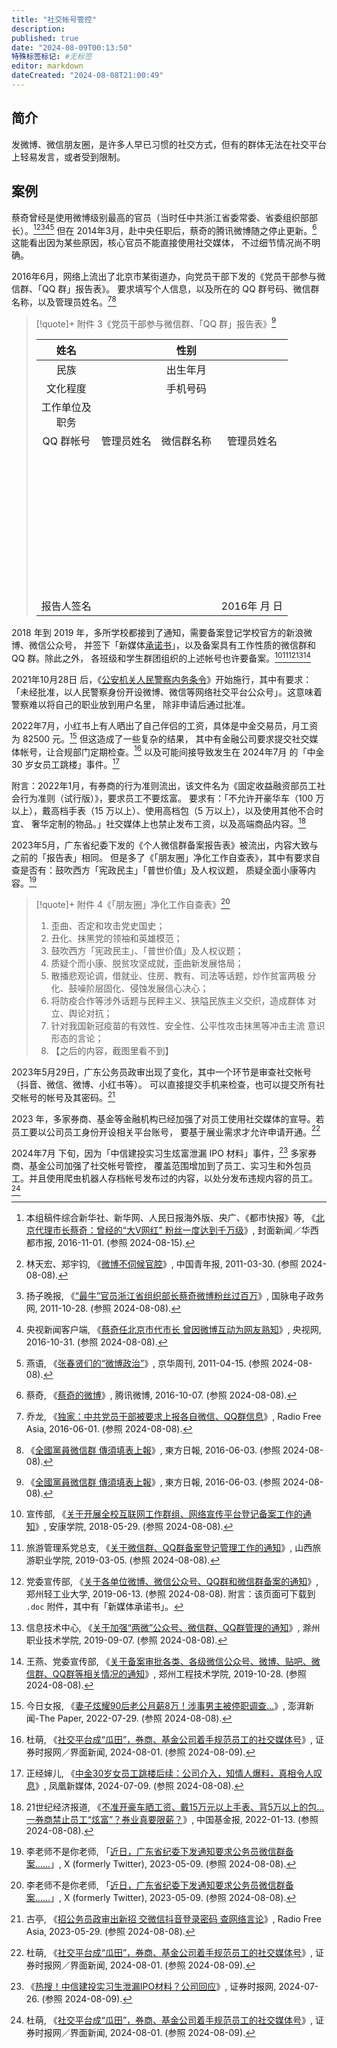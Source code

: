 ```yaml
---
title: "社交帐号管控"
description:
published: true
date: "2024-08-09T00:13:50"
特殊标签标记: #无标签
editor: markdown
dateCreated: "2024-08-08T21:00:49"
---
```


## 简介

发微博、微信朋友圈，是许多人早已习惯的社交方式，但有的群体无法在社交平台上轻易发言，或者受到限制。

## 案例

蔡奇曾经是使用微博级别最高的官员（当时任中共浙江省委常委、省委组织部部长）。[^38437][^10330][^16355][^61030][^62399]
但在 2014年3月，赴中央任职后，蔡奇的腾讯微博随之停止更新。[^abtoo] 这能看出因为某些原因，核心官员不能直接使用社交媒体，
不过细节情况尚不明确。

[^38437]: 本组稿件综合新华社、新华网、人民日报海外版、央广、《都市快报》等, 《[北京代理市长蔡奇：曾经的“大V网红” 粉丝一度达到千万级](https://web.archive.org/web/20161111102847/http://www.thecover.cn/news/138437)》, 封面新闻／华西都市报, 2016-11-01. (参照 2024-08-15).

[^10330]: 林天宏、郑宇钧, 《[微博不伺候官腔](https://web.archive.org/web/20110831075236/http://zqb.cyol.com/html/2011-03/30/nw.D110000zgqnb_20110330_2-09.htm)》, 中国青年报, 2011-03-30. (参照 2024-08-08).

[^16355]: 扬子晚报, 《[“最牛”官员浙江省组织部长蔡奇微博粉丝过百万](https://web.archive.org/web/20240808152402/https://www.echinagov.com/info/16355)》, 国脉电子政务网, 2011-10-28. (参照 2024-08-08).

[^61030]: 央视新闻客户端, 《[蔡奇任北京市代市长 曾因微博互动为网友熟知](https://web.archive.org/web/20240329143756/http://m.news.cctv.com/2016/10/30/ARTIvS95HH4pQutRa2VUafhi161030.shtml)》, 央视网, 2016-10-31. (参照 2024-08-08).

[^62399]: 燕语, 《[张春贤们的“微博政治”](https://web.archive.org/web/20240808152643/http://paper.people.com.cn/jhzk/html/2011-04/15/content_962399.htm)》, 京华周刊, 2011-04-15. (参照 2024-08-08).

[^abtoo]: 蔡奇, 《[蔡奇的微博](https://web.archive.org/web/20161007042722/http://t.qq.com/tabtoo)》, 腾讯微博, 2016-10-07. (参照 2024-08-08).

2016年6月，网络上流出了北京市某街道办，向党员干部下发的《党员干部参与微信群、「QQ 群」报告表》。
要求填写个人信息，以及所在的 QQ 群号码、微信群名称，以及管理员姓名。[^01645][^00178]

[^01645]: 乔龙, 《[独家：中共党员干部被要求上报各自微信、QQ群信息](https://web.archive.org/web/20201022215119/https://www.rfa.org/mandarin/yataibaodao/meiti/ql1-06012016101645.html)》, Radio Free Asia, 2016-06-01. (参照 2024-08-08).

[^00178]: 《[全國黨員微信群 傳須填表上報](https://web.archive.org/web/20240808135253/https://orientaldaily.on.cc/content/兩岸國際/odn-20160603-0603_00178_003/全國黨員微信群-傳須填表上報)》, 東方日報, 2016-06-03. (参照 2024-08-08).

> [!quote]+ 附件 3《党员干部参与微信群、「QQ 群」报告表》[^00178]
>
> |        姓名        |            |    性别    |              |
> | :----------------: | :--------: | :--------: | :----------: |
> |        民族        |            |  出生年月  |              |
> |      文化程度      |            |  手机号码  |              |
> | 工作单位及<br>职务 |            |            |              |
> |     QQ 群帐号      | 管理员姓名 | 微信群名称 |  管理员姓名  |
> | 　                 |            |            |              |
> | 　                 |            |            |              |
> | 　                 |            |            |              |
> | 　                 |            |            |              |
> | 　                 |            |            |              |
> | 　                 |            |            |              |
> | 　                 |            |            |              |
> | 　                 |            |            |              |
> | 　                 |            |            |              |
> |     报告人签名     |            |            | 2016年 月 日 |

2018 年到 2019 年，多所学校都接到了通知，需要备案登记学校官方的新浪微博、微信公众号，
并签下「新媒体[承诺书](/meme/保证书的世界.md)」，以及备案具有工作性质的微信群和 QQ 群。除此之外，
各班级和学生群团组织的上述帐号也许要备案。[^30341][^1008][^99914][^51379][^36724]

[^30341]: 宣传部, 《[关于开展全校互联网工作群组、网络宣传平台登记备案工作的通知](https://web.archive.org/web/20240808143344/https://www.aku.edu.cn/info/1021/30341.htm)》, 安康学院, 2018-05-29. (参照 2024-08-08).

[^1008]: 旅游管理系党总支, 《[关于微信群、QQ群备案登记管理工作的通知](http://www.sxtvi.edu.cn/lyglx/info/1024/1008.htm)》, 山西旅游职业学院, 2019-03-05. (参照 2024-08-08).

[^99914]: 党委宣传部, 《[关于各单位微博、微信公众号、QQ群和微信群备案的通知](https://web.archive.org/web/20230518051158/http://bdx.zzuli.edu.cn/2019/0613/c15624a199914/page.htm)》, 郑州轻工业大学, 2019-06-13. (参照 2024-08-08). 附言：该页面可下载到 `.doc` 附件，其中有「新媒体承诺书」。

[^51379]: 信息技术中心, 《[关于加强“两微”公众号、微信群、QQ群管理的通知](https://web.archive.org/web/20240808143935/https://www.chzc.edu.cn/info/1024/51379.htm)》, 滁州职业技术学院, 2019-09-07. (参照 2024-08-08).

[^36724]: 王燕、党委宣传部, 《[关于备案审批各类、各级微信公众号、微博、贴吧、微信群、QQ群等相关情况的通知](https://web.archive.org/web/20240808142849/https://www.zzut.edu.cn/nr.jsp?urltype=news.NewsContentUrl&wbtreeid=1056&wbnewsid=36724)》, 郑州工程技术学院, 2019-10-28. (参照 2024-08-08).

2021年10月28日 后，《[公安机关人民警察内务条令](/rule/公安部/公安机关人民警察内务条令.md)》开始施行，其中有要求：
「未经批准，以人民警察身份开设微博、微信等网络社交平台公众号」。这意味着警察难以将自己的职业放到用户名里，
除非申请后通过批准。

2022年7月，小红书上有人晒出了自己伴侣的工资，具体是中金交易员，月工资为 82500 元。[^32354] 但这造成了一些复杂的结果，
其中有金融公司要求提交社交媒体帐号，让合规部门定期检查。[^75448]
以及可能间接导致发生在 2024年7月 的「中金 30 岁女员工跳楼」事件。[^YKuyO]

[^32354]: 今日女报, 《[妻子炫耀90后老公月薪8万！涉事男主被停职调查...](https://web.archive.org/web/20240808154325/https://www.thepaper.cn/newsDetail_forward_19232354)》, 澎湃新闻-The Paper, 2022-07-29. (参照 2024-08-08).

[^75448]: 杜萌, 《[社交平台成“瓜田”，券商、基金公司着手规范员工的社交媒体号](https://web.archive.org/web/20240801033852/http://www.stcn.com/article/detail/1275448.html)》, 证券时报网／界面新闻, 2024-08-01. (参照 2024-08-09).

[^YKuyO]: 正经婶儿, 《[中金30岁女员工跳楼后续：公司介入，知情人爆料，真相令人叹息](https://web.archive.org/web/20240711101609/https://news.ifeng.com/c/8b4eKTYKuyO)》, 凤凰新媒体, 2024-07-09. (参照 2024-08-08).

附言：2022年1月，有券商的行为准则流出，该文件名为《固定收益融资部员工社会行为准则（试行版）》，要求员工不要炫富。
要求有：「不允许开豪华车（100 万以上），戴高档手表（15 万以上）、使用高档包（5 万以上），以及使用其他不合时宜、
奢华定制的物品。」社交媒体上也禁止发布工资，以及高端商品内容。[^84415]

[^84415]: 21世纪经济报道, 《[不准开豪车晒工资、戴15万元以上手表、背5万以上的包…一券商禁止员工“炫富”？券业真要限薪？](https://web.archive.org/web/20240808155746/https://www.chnfund.com/article/AR2022011318513230884415)》, 中国基金报, 2022-01-13. (参照 2024-08-08).

2023年5月，广东省纪委下发的《个人微信群备案报告表》被流出，内容大致与之前的「报告表」相同。
但是多了《「朋友圈」净化工作自查表》，其中有要求自查是否有：鼓吹西方「宪政民主」「普世价值」及人权议题，
质疑全面小康等内容。[^15328]

[^15328]: 李老师不是你老师, 「[近日，广东省纪委下发通知要求公务员微信群备案……](https://web.archive.org/web/20240808141034/https://nitter.privacydev.net/whyyoutouzhele/status/1655883462828515328)」, X (formerly Twitter), 2023-05-09. (参照 2024-08-08).

> [!quote]+ 附件 4《「朋友圈」净化工作自查表》[^15328]
>
> 1.  歪曲、否定和攻击党史国史；
> 2.  丑化、抹黑党的领袖和英雄模范；
> 3.  鼓吹西方「宪政民主」、「普世价值」及人权议题；
> 4.  质疑个而小康、脱贫攻坚成就，歪曲新发展恪局；
> 5.  散播悲观论调，借就业、住房、教有、司法等话题，炒作贫富两极
>     分化、鼓噪阶层固化、侵蚀发展信心决心；
> 6.  将防疫合作等涉外话题与民粹主义、狭隘民族主义交织，造成群体
>     对立、舆论对抗；
> 7.  针对我国新冠疫苗的有效性、安全性、公平性攻击抹黑等冲击主流
>     意识形态的言论；
> 8.  【之后的内容，截图里看不到】

2023年5月29日，广东公务员政审出现了变化，其中一个环节是审查社交帐号（抖音、微信、微博、小红书等）。
可以直接提交手机来检查，也可以提交所有社交帐号的帐号及其密码。[^40534]

[^40534]: 古亭, 《[招公务员政审出新招 交微信抖音登录密码 查网络言论](https://web.archive.org/web/20230923190816/https://www.rfa.org/mandarin/yataibaodao/zhengzhi/gt2-05292023040534.html)》, Radio Free Asia, 2023-05-29. (参照 2024-08-08).

2023 年，多家券商、基金等金融机构已经加强了对员工使用社交媒体的宣导。若员工要以公司员工身份开设相关平台账号，
要基于展业需求才允许申请开通。[^75448]

2024年7月 下旬，因为「中信建投实习生炫富泄漏 IPO 材料」事件，[^70693] 多家券商、基金公司加强了社交帐号管控，
覆盖范围增加到了员工、实习生和外包员工。并且使用爬虫机器人存档帐号发布过的内容，以处分发布违规内容的员工。[^75448]

[^70693]: 《[热搜！中信建投实习生泄漏IPO材料？公司回应](https://web.archive.org/web/20240806054757/http://www.stcn.com/article/detail/1270693.html)》, 证券时报网, 2024-07-26. (参照 2024-08-09).
